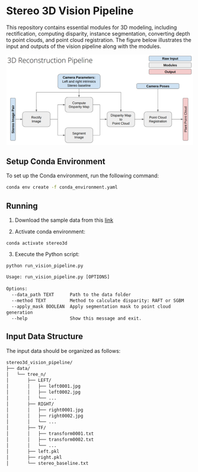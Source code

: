# Stereo 3D Vision Pipeline

This repository contains essential modules for 3D modeling, including rectification, computing disparity, instance segmentation, converting depth to point clouds, and point cloud registration. The figure below illustrates the input and outputs of the vision pipeline along with the modules.  

![Block Diagram](assets/block_diagram.png)


## Setup Conda Environment
To set up the Conda environment, run the following command:
```bash
conda env create -f conda_environment.yaml
```

## Running
1. Download the sample data from this [link](https://drive.google.com/drive/folders/1gkTlWzwKzGYPoTqLH4RnA-BvrIdYoamD?usp=drive_link)

2. Activate conda environment:
```
conda activate stereo3d
```

3. Execute the Python script:
```
python run_vision_pipeline.py
```
```
Usage: run_vision_pipeline.py [OPTIONS]

Options:
  --data_path TEXT      Path to the data folder
  --method TEXT         Method to calculate disparity: RAFT or SGBM
  --apply_mask BOOLEAN  Apply segmentation mask to point cloud generation
  --help                Show this message and exit.
```

## Input Data Structure
The input data should be organized as follows:
```
stereo3d_vision_pipeline/
├── data/
│   └── tree_n/
│       ├── LEFT/
│       │   ├── left0001.jpg
│       │   ├── left0002.jpg
│       │   └── ...
│       ├── RIGHT/
│       │   ├── right0001.jpg
│       │   ├── right0002.jpg
│       │   └── ...
│       ├── TF/
│       │   ├── transform0001.txt
│       │   ├── transform0002.txt
│       │   └── ...
│       ├── left.pkl
│       ├── right.pkl
│       └── stereo_baseline.txt
```